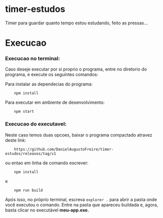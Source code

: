# timer-estudos
Timer para guardar quanto tempo estou estudando, feito as pressas...
# Execucao
### Execucao no terminal:
Caso deseje executar por si proprio o programa, entre no diretorio do programa, e execute os seguintes comandos:

Para instalar as dependecias do programa:

        npm install

Para executar em ambiente de desenvolvimento:

        npm start

### Execucao do executavel:
Neste caso temos duas opcoes, baixar o programa compactado atravez deste link: 

        https://github.com/DanielAugustoFreire/timer-estudos/releases/tag/v1
ou entao em linha de comando escrever:

        npm install
e

        npm run build
        

Após isso, no próprio terminal, escreva `explorer .` para abrir a pasta onde você executou o comando. Entre na pasta que apareceu buildada e, agora, basta clicar no executável **meu-app.exe.**
